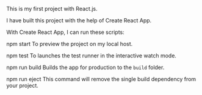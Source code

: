 This is my first project with React.js.

I have built this project with the help of Create React App.

With Create React App, I can run these scripts:

npm start
To preview the project on my local host.

npm test
To launches the test runner in the interactive watch mode.

npm run build
Builds the app for production to the `build` folder.

npm run eject
This command will remove the single build dependency from your project.
